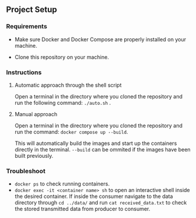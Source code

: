 ## Project Setup

### Requirements

- Make sure Docker and Docker Compose are properly installed on your machine.

- Clone this repository on your machine.

### Instructions

1. Automatic approach through the shell script

    Open a terminal in the directory where you cloned the repository and run the following command:
   `./auto.sh` .

3. Manual approach

    Open a terminal in the directory where you cloned the repository and run the command:
   `docker compose up --build`.

    This will automatically build the images and start up the containers directly in the terminal. `--build` can be ommited if the images have been built previously.

### Troubleshoot

- `docker ps` to check running containers.
- `docker exec -it <container name> sh` to open an interactive shell inside the desired container. If inside the consumer navigate to the data directory through `cd ../data/` and run `cat received_data.txt` to check the stored transmitted data from producer to consumer.

